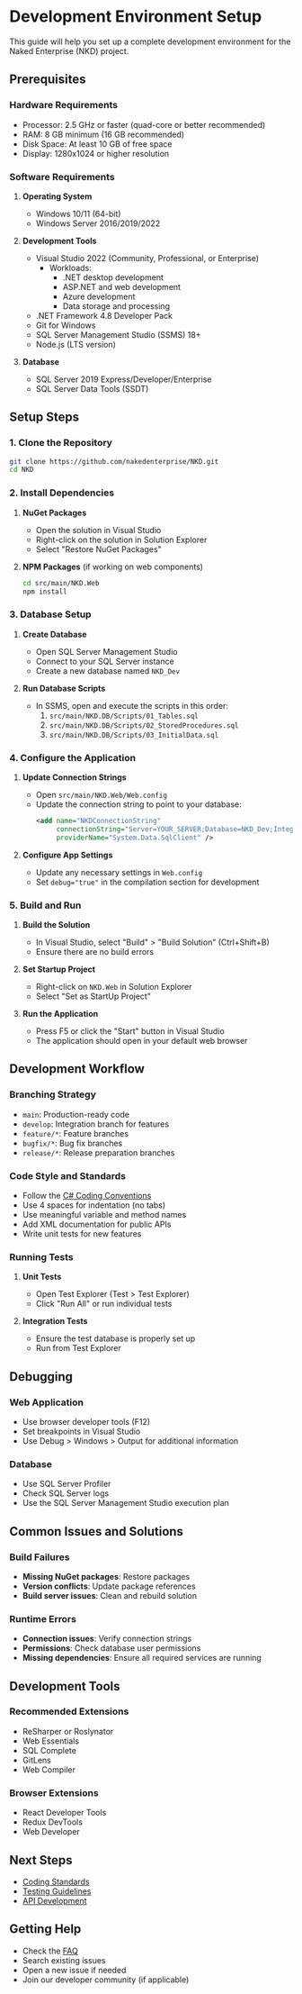 # Development Environment Setup

This guide will help you set up a complete development environment for the Naked Enterprise (NKD) project.

## Prerequisites

### Hardware Requirements

- Processor: 2.5 GHz or faster (quad-core or better recommended)
- RAM: 8 GB minimum (16 GB recommended)
- Disk Space: At least 10 GB of free space
- Display: 1280x1024 or higher resolution

### Software Requirements

1. **Operating System**
   - Windows 10/11 (64-bit)
   - Windows Server 2016/2019/2022

2. **Development Tools**
   - Visual Studio 2022 (Community, Professional, or Enterprise)
     - Workloads:
       - .NET desktop development
       - ASP.NET and web development
       - Azure development
       - Data storage and processing
   - .NET Framework 4.8 Developer Pack
   - Git for Windows
   - SQL Server Management Studio (SSMS) 18+
   - Node.js (LTS version)

3. **Database**
   - SQL Server 2019 Express/Developer/Enterprise
   - SQL Server Data Tools (SSDT)

## Setup Steps

### 1. Clone the Repository

```bash
git clone https://github.com/nakedenterprise/NKD.git
cd NKD
```

### 2. Install Dependencies

1. **NuGet Packages**
   - Open the solution in Visual Studio
   - Right-click on the solution in Solution Explorer
   - Select "Restore NuGet Packages"

2. **NPM Packages** (if working on web components)
   ```bash
   cd src/main/NKD.Web
   npm install
   ```

### 3. Database Setup

1. **Create Database**
   - Open SQL Server Management Studio
   - Connect to your SQL Server instance
   - Create a new database named `NKD_Dev`

2. **Run Database Scripts**
   - In SSMS, open and execute the scripts in this order:
     1. `src/main/NKD.DB/Scripts/01_Tables.sql`
     2. `src/main/NKD.DB/Scripts/02_StoredProcedures.sql`
     3. `src/main/NKD.DB/Scripts/03_InitialData.sql`

### 4. Configure the Application

1. **Update Connection Strings**
   - Open `src/main/NKD.Web/Web.config`
   - Update the connection string to point to your database:
     ```xml
     <add name="NKDConnectionString" 
          connectionString="Server=YOUR_SERVER;Database=NKD_Dev;Integrated Security=True;"
          providerName="System.Data.SqlClient" />
     ```

2. **Configure App Settings**
   - Update any necessary settings in `Web.config`
   - Set `debug="true"` in the compilation section for development

### 5. Build and Run

1. **Build the Solution**
   - In Visual Studio, select "Build" > "Build Solution" (Ctrl+Shift+B)
   - Ensure there are no build errors

2. **Set Startup Project**
   - Right-click on `NKD.Web` in Solution Explorer
   - Select "Set as StartUp Project"

3. **Run the Application**
   - Press F5 or click the "Start" button in Visual Studio
   - The application should open in your default web browser

## Development Workflow

### Branching Strategy

- `main`: Production-ready code
- `develop`: Integration branch for features
- `feature/*`: Feature branches
- `bugfix/*`: Bug fix branches
- `release/*`: Release preparation branches

### Code Style and Standards

- Follow the [C# Coding Conventions](https://docs.microsoft.com/en-us/dotnet/csharp/fundamentals/coding-style/coding-conventions)
- Use 4 spaces for indentation (no tabs)
- Use meaningful variable and method names
- Add XML documentation for public APIs
- Write unit tests for new features

### Running Tests

1. **Unit Tests**
   - Open Test Explorer (Test > Test Explorer)
   - Click "Run All" or run individual tests

2. **Integration Tests**
   - Ensure the test database is properly set up
   - Run from Test Explorer

## Debugging

### Web Application

- Use browser developer tools (F12)
- Set breakpoints in Visual Studio
- Use Debug > Windows > Output for additional information

### Database

- Use SQL Server Profiler
- Check SQL Server logs
- Use the SQL Server Management Studio execution plan

## Common Issues and Solutions

### Build Failures

- **Missing NuGet packages**: Restore packages
- **Version conflicts**: Update package references
- **Build server issues**: Clean and rebuild solution

### Runtime Errors

- **Connection issues**: Verify connection strings
- **Permissions**: Check database user permissions
- **Missing dependencies**: Ensure all required services are running

## Development Tools

### Recommended Extensions

- ReSharper or Roslynator
- Web Essentials
- SQL Complete
- GitLens
- Web Compiler

### Browser Extensions

- React Developer Tools
- Redux DevTools
- Web Developer

## Next Steps

- [Coding Standards](coding-standards.md)
- [Testing Guidelines](testing.md)
- [API Development](api-development.md)

## Getting Help

- Check the [FAQ](../../faq.md)
- Search existing issues
- Open a new issue if needed
- Join our developer community (if applicable)

